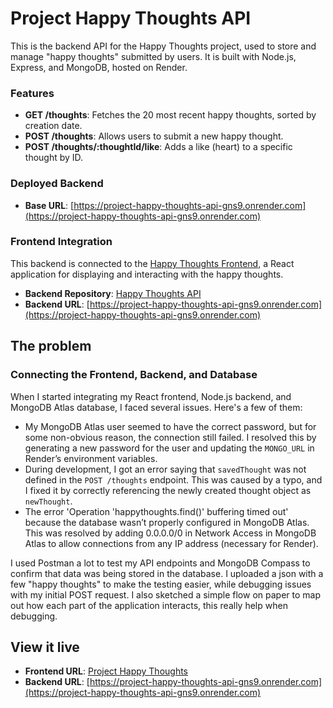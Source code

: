# Project Happy Thoughts API

This is the backend API for the Happy Thoughts project, used to store and manage "happy thoughts" submitted by users. It is built with Node.js, Express, and MongoDB, hosted on Render.

### Features
- **GET /thoughts**: Fetches the 20 most recent happy thoughts, sorted by creation date.
- **POST /thoughts**: Allows users to submit a new happy thought.
- **POST /thoughts/:thoughtId/like**: Adds a like (heart) to a specific thought by ID.

### Deployed Backend
- **Base URL**: [https://project-happy-thoughts-api-gns9.onrender.com](https://project-happy-thoughts-api-gns9.onrender.com)

### Frontend Integration
This backend is connected to the [Happy Thoughts Frontend](https://github.com/joheri1/project-happy-thoughts-vite), a React application for displaying and interacting with the happy thoughts.

- **Backend Repository**: [Happy Thoughts API](https://github.com/joheri1/project-happy-thoughts-api)
- **Backend URL**: [https://project-happy-thoughts-api-gns9.onrender.com](https://project-happy-thoughts-api-gns9.onrender.com)

## The problem
### Connecting the Frontend, Backend, and Database  
When I started integrating my React frontend, Node.js backend, and MongoDB Atlas database, I faced several issues. Here's a few of them: 
- My MongoDB Atlas user seemed to have the correct password, but for some non-obvious reason, the connection still failed. I resolved this by generating a new password for the user and updating the `MONGO_URL` in Render’s environment variables.
- During development, I got an error saying that `savedThought` was not defined in the `POST /thoughts` endpoint. This was caused by a typo, and I fixed it by correctly referencing the newly created thought object as `newThought`. 
- The error 'Operation 'happythoughts.find()' buffering timed out' because the database wasn’t properly configured in MongoDB Atlas. This was resolved by adding 0.0.0.0/0 in Network Access in MongoDB Atlas to allow connections from any IP address (necessary for Render).

I used Postman a lot to test my API endpoints and MongoDB Compass to confirm that data was being stored in the database. I uploaded a json with a few "happy thoughts" to make the testing easier, while debugging issues with my initial POST request. I also sketched a simple flow on paper to map out how each part of the application interacts, this really help when debugging. 

## View it live

- **Frontend URL**: [Project Happy Thoughts](https://project-happy-thoughts-x.netlify.app/)
- **Backend URL**: [https://project-happy-thoughts-api-gns9.onrender.com](https://project-happy-thoughts-api-gns9.onrender.com)
